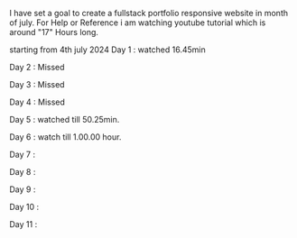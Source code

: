 I have set a goal to create a fullstack portfolio responsive website in month of july.
For Help or Reference i am watching youtube tutorial which is around "17" Hours long.

starting from 4th july 2024
Day 1 : watched 16.45min

Day 2 : Missed

Day 3 : Missed

Day 4 : Missed

Day 5 : watched till 50.25min.

Day 6 : watch till 1.00.00 hour.

Day 7 :

Day 8 :

Day 9 :

Day 10 :

Day 11 :


